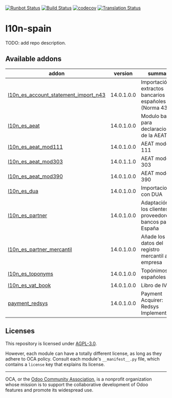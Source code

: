 [![Runbot Status](https://runbot.odoo-community.org/runbot/badge/flat/189/14.0.svg)](https://runbot.odoo-community.org/runbot/repo/github-com-oca-l10n-spain-189)
[![Build Status](https://travis-ci.com/OCA/l10n-spain.svg?branch=14.0)](https://travis-ci.com/OCA/l10n-spain)
[![codecov](https://codecov.io/gh/OCA/l10n-spain/branch/14.0/graph/badge.svg)](https://codecov.io/gh/OCA/l10n-spain)
[![Translation Status](https://translation.odoo-community.org/widgets/l10n-spain-14-0/-/svg-badge.svg)](https://translation.odoo-community.org/engage/l10n-spain-14-0/?utm_source=widget)

<!-- /!\ do not modify above this line -->

# l10n-spain

TODO: add repo description.

<!-- /!\ do not modify below this line -->

<!-- prettier-ignore-start -->

[//]: # (addons)

Available addons
----------------
addon | version | summary
--- | --- | ---
[l10n_es_account_statement_import_n43](l10n_es_account_statement_import_n43/) | 14.0.1.0.0 | Importación de extractos bancarios españoles (Norma 43)
[l10n_es_aeat](l10n_es_aeat/) | 14.0.1.0.0 | Modulo base para declaraciones de la AEAT
[l10n_es_aeat_mod111](l10n_es_aeat_mod111/) | 14.0.1.0.0 | AEAT modelo 111
[l10n_es_aeat_mod303](l10n_es_aeat_mod303/) | 14.0.1.1.0 | AEAT modelo 303
[l10n_es_aeat_mod390](l10n_es_aeat_mod390/) | 14.0.1.0.0 | AEAT modelo 390
[l10n_es_dua](l10n_es_dua/) | 14.0.1.0.0 | Importaciones con DUA
[l10n_es_partner](l10n_es_partner/) | 14.0.1.0.0 | Adaptación de los clientes, proveedores y bancos para España
[l10n_es_partner_mercantil](l10n_es_partner_mercantil/) | 14.0.1.0.0 | Añade los datos del registro mercantil a la empresa
[l10n_es_toponyms](l10n_es_toponyms/) | 14.0.1.0.0 | Topónimos españoles
[l10n_es_vat_book](l10n_es_vat_book/) | 14.0.1.0.0 | Libro de IVA
[payment_redsys](payment_redsys/) | 14.0.1.0.0 | Payment Acquirer: Redsys Implementation

[//]: # (end addons)

<!-- prettier-ignore-end -->

## Licenses

This repository is licensed under [AGPL-3.0](LICENSE).

However, each module can have a totally different license, as long as they adhere to OCA
policy. Consult each module's `__manifest__.py` file, which contains a `license` key
that explains its license.

----

OCA, or the [Odoo Community Association](http://odoo-community.org/), is a nonprofit
organization whose mission is to support the collaborative development of Odoo features
and promote its widespread use.
